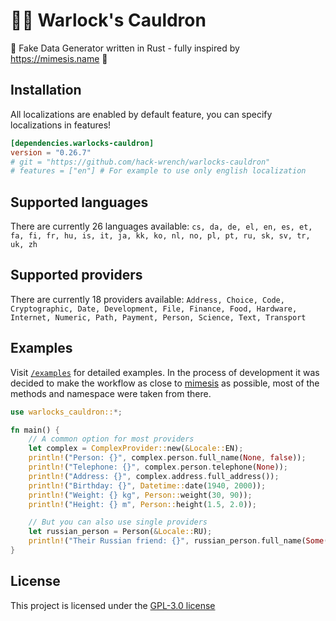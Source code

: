# 🧙‍♀️ Warlock's Cauldron
🦀 Fake Data Generator written in Rust - fully inspired by https://mimesis.name 🐍

## Installation
All localizations are enabled by default feature, you can specify localizations in features!
```toml
[dependencies.warlocks-cauldron]
version = "0.26.7"
# git = "https://github.com/hack-wrench/warlocks-cauldron"
# features = ["en"] # For example to use only english localization
```

## Supported languages
There are currently 26 languages available: `cs, da, de, el, en, es, et, fa, fi, fr, hu, is, it, ja, kk, ko, nl, no, pl, pt, ru, sk, sv, tr, uk, zh`

## Supported providers
There are currently 18 providers available: `Address, Choice, Code, Cryptographic, Date, Development, File, Finance, Food, Hardware, Internet, Numeric, Path, Payment, Person, Science, Text, Transport`

## Examples
Visit [`/examples`](https://github.com/hack-wrench/warlocks-cauldron/tree/main/examples) for detailed examples. In the process of development it was decided to make the workflow as close to [mimesis](https://mimesis.name) as possible, most of the methods and namespace were taken from there.
``` rust
use warlocks_cauldron::*;

fn main() {
    // A common option for most providers
    let complex = ComplexProvider::new(&Locale::EN);
    println!("Person: {}", complex.person.full_name(None, false));
    println!("Telephone: {}", complex.person.telephone(None));
    println!("Address: {}", complex.address.full_address());
    println!("Birthday: {}", Datetime::date(1940, 2000));
    println!("Weight: {} kg", Person::weight(30, 90));
    println!("Height: {} m", Person::height(1.5, 2.0));

    // But you can also use single providers
    let russian_person = Person(&Locale::RU);
    println!("Their Russian friend: {}", russian_person.full_name(Some(Gender::MALE), false));
}
```


## License
This project is licensed under the [GPL-3.0 license](https://github.com/hack-wrench/warlocks-cauldron/blob/main/LICENSE)
